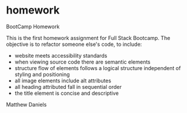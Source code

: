 # homework
 BootCamp Homework

 This is the first homework assignment for Full Stack Bootcamp. The objective is to refactor someone else's code, to include:

 - website meets accessibility standards
 - when viewing source code there are semantic elements
 - structure flow of elements follows a logical structure independent of styling and positioning
 - all image elements include alt attributes
 - all heading attributed fall in sequential order
 - the title element is concise and descriptive

 Matthew Daniels
